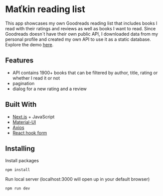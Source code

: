 # Maťkin reading list

This app showcases my own Goodreads reading list that includes books I read with their ratings and reviews as well as books I want to read. Since Goodreads doesn´t have their own public API, I downloaded data from my personal profile and created my own API to use it as a static database. Explore the demo [here](https://matkin-reading-list.vercel.app/).

## Features
- API contains 1900+ books that can be filtered by author, title, rating or whether I read it or not
- pagination
- dialog for a new rating and a review

## Built With

- [Next.js](https://nextjs.org/) + JavaScript
- [Material-UI](https://material-ui.com/)
- [Axios](https://github.com/axios/axios)
- [React hook form](https://react-hook-form.com/)

## Installing

Install packages

```
npm install
```

Run local server (localhost:3000 will open up in your default browser)

```
npm run dev
```
